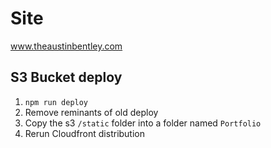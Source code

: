 # Site

www.theaustinbentley.com

## S3 Bucket deploy

1. `npm run deploy`
2. Remove reminants of old deploy
3. Copy the s3 `/static` folder into a folder named `Portfolio`
4. Rerun Cloudfront distribution
